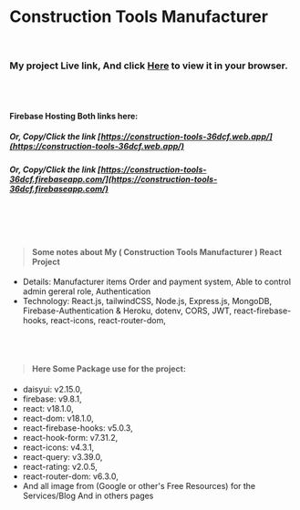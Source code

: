 # Construction Tools Manufacturer

<br />

### My project Live link, And click [Here](https://construction-tools-36dcf.web.app/) to view it in your browser.

<br/> 
<br/>

#### Firebase Hosting Both links here:

##### Or, Copy/Click the link [https://construction-tools-36dcf.web.app/](https://construction-tools-36dcf.web.app/)

##### Or, Copy/Click the link [https://construction-tools-36dcf.firebaseapp.com/](https://construction-tools-36dcf.firebaseapp.com/)

<br /><br /><br />

> #### Some notes about My ( Construction Tools Manufacturer ) React Project

- Details: Manufacturer items Order and payment system, Able to control admin gereral role, Authentication
- Technology: React.js, tailwindCSS, Node.js, Express.js, MongoDB, Firebase-Authentication & Heroku, dotenv, CORS, JWT, react-firebase-hooks, react-icons, react-router-dom,

<br /><br />

> #### Here Some Package use for the project:

- daisyui: v2.15.0,
- firebase: v9.8.1,
- react: v18.1.0,
- react-dom: v18.1.0,
- react-firebase-hooks: v5.0.3,
- react-hook-form: v7.31.2,
- react-icons: v4.3.1,
- react-query: v3.39.0,
- react-rating: v2.0.5,
- react-router-dom: v6.3.0,
- And all image from (Google or other's Free Resources) for the Services/Blog And in others pages
